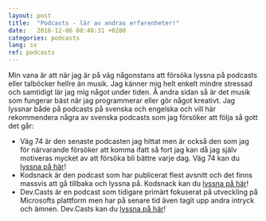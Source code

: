 ```yaml
---
layout: post
title:  "Podcasts - lär av andras erfarenheter!"
date:   2016-12-06 08:48:31 +0200
categories: podcasts
lang: sv
ref: podcasts
---
```


Min vana är att när jag är på väg någonstans att försöka lyssna på podcasts eller talböcker hellre än musik. Jag känner mig helt enkelt mindre stressad och samtidigt lär jag mig något under tiden. Å andra sidan så är det musik som fungerar bäst när jag programmerar eller gör något kreativt.
Jag lyssnar både på podcasts på svenska och engelska och vill här rekommendera några av svenska podcasts som jag försöker att följa så gott det går:

- Väg 74 är den senaste podcasten jag hittat men är också den som jag för närvarande försöker att komma ifatt så fort jag kan då jag själv motiveras mycket av att försöka bli bättre varje dag. Väg 74 kan du [lyssna på här][vag-74]!
- Kodsnack är den podcast som har publicerat flest avsnitt och det finns massvis att gå tillbaka och lyssna på. Kodsnack kan du [lyssna på här][kodsnack]!
- Dev.Casts är en podcast som tidigare primärt fokuserat på utveckling på Microsofts plattform men har på senare tid även tagit upp andra intryck och ämnen. Dev.Casts kan du [lyssna på här][dev-casts]!

[vag-74]: http://agical.se/pod/
[kodsnack]: http://kodsnack.se/
[dev-casts]: http://www.buzzfrog.se/dev-casts/
[dotnetrocks]: https://www.dotnetrocks.com/
[hanselminutes]: http://hanselminutes.com/
